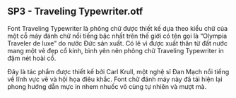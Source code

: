 
## SP3 - Traveling Typewriter.otf

Font Traveling Typewriter là phông chữ được thiết kế dựa theo kiểu chữ của một cỗ máy đánh chữ nổi tiếng bậc nhất trên thế giới có tên gọi là “Olympia Traveler de luxe” do nước Đức sản xuất. Có lẽ vì được xuất thân từ đất nước mang một vẻ đẹp cổ kính, bình yên nên phông chữ Traveling Typewriter in đậm nét hoài cổ.

Đây là tác phẩm được thiết kế bởi Carl Krull, một nghệ sĩ Đan Mạch nổi tiếng về lĩnh vực vẽ và hội họa điêu khắc. Font chữ đánh máy này đã tái hiện lại phong hướng dẫn mực in nhem nhuốc vô cùng tự nhiên và mượt mà.

